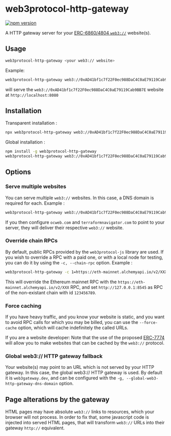 # web3protocol-http-gateway

[![npm version](https://badge.fury.io/js/web3protocol-http-gateway.svg)](https://www.npmjs.com/package/web3curl)

A HTTP gateway server for your [ERC-6860/4804 `web3://`](https://web3url.io/) website(s).

## Usage

```bash
web3protocol-http-gateway <your web3:// website>
```

Example:

```bash
web3protocol-http-gateway web3://0xAD41bf1c7f22F0ec988DaC4C0aE79119Cab9BB7E
```

will serve the `web3://0xAD41bf1c7f22F0ec988DaC4C0aE79119Cab9BB7E` website at `http://localhost:8080`

## Installation

Transparent installation :

```bash
npx web3protocol-http-gateway web3://0xAD41bf1c7f22F0ec988DaC4C0aE79119Cab9BB7E
```

Global installation :

```bash
npm install -g web3protocol-http-gateway
web3protocol-http-gateway web3://0xAD41bf1c7f22F0ec988DaC4C0aE79119Cab9BB7E
```


## Options 

### Serve multiple websites

You can serve multiple `web3://` websites. In this case, a DNS domain is required for each. Example : 

```bash
web3protocol-http-gateway web3://0xAD41bf1c7f22F0ec988DaC4C0aE79119Cab9BB7E=terraformnavitagor.com web3://ocweb.eth=ocweb.com
```

If you then configure `ocweb.com` and `terraformnavigator.com` to point to your server, they will deliver their respective `web3://` website.

### Override chain RPCs

By default, public RPCs provided by the `web3protocol-js` library are used. If you wish to override a RPC with a paid one, or with a local node for testing, you can do it by using the `-c, --chain-rpc` option. Example :

```bash
web3protocol-http-gateway -c 1=https://eth-mainnet.alchemyapi.io/v2/XXX -c 123456789=http://127.0.0.1:8545 web3://0xAD41bf1c7f22F0ec988DaC4C0aE79119Cab9BB7E
```

This will override the Ethereum mainnet RPC with the `https://eth-mainnet.alchemyapi.io/v2/XXX` RPC, and set `http://127.0.0.1:8545` as RPC of the non-existant chain with id `123456789`.

### Force caching

If you have heavy traffic, and you know your website is static, and you want to avoid RPC calls for which you may be billed, you can use the `--force-cache` option, which will cache indefinitely the called URLs.

If you are a website developer: Note that the use of the proposed [ERC-7774](https://github.com/ethereum/ERCs/pull/652) will allow you to make websites that can be cached by the `web3://` protocol.

### Global web3:// HTTP gateway fallback

Your website(s) may point to an URL which is not served by your HTTP gateway. In this case, the global web3:// HTTP gateway is used. By default it is `web3gateway.dev`, and can be configured with the `-g, --global-web3-http-gateway-dns-domain` option.


## Page alterations by the gateway

HTML pages may have absolute `web3://` links to resources, which your browser will not process. In order to fix that, some javascript code is injected into served HTML pages, that will transform `web3://` URLs into their gateway `http://` equivalent.


